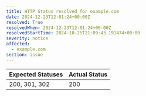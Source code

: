 ```yaml
---
title: HTTP Status resolved for example.com
date: 2024-12-23T12:01:24+00:00Z
resolved: True
resolvedWhen: 2024-12-23T12:01:24+00:00Z
resolvedStartTime: 2024-10-25T21:09:43.191474+00:00
severity: notice
affected:
  - example.com
section: issue
---
```


| Expected Statuses | Actual Status  |
|-------------------|----------------|
| 200, 301, 302 | 200 |

